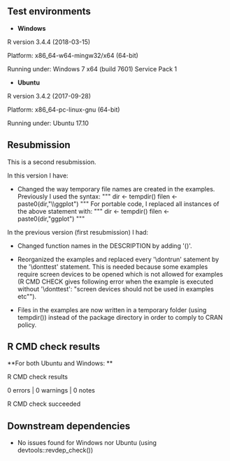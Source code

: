 ## Test environments

* **Windows**

R version 3.4.4 (2018-03-15)

Platform: x86_64-w64-mingw32/x64 (64-bit)

Running under: Windows 7 x64 (build 7601) Service Pack 1

* **Ubuntu**

R version 3.4.2 (2017-09-28)

Platform: x86_64-pc-linux-gnu (64-bit)

Running under: Ubuntu 17.10

## Resubmission

This is a second resubmission. 

In this version I have:

* Changed the way temporary file names are created in the 
  examples. Previously I used the syntax:
  """
  dir <- tempdir()
  filen <- paste0(dir,"\\\\ggplot")
  """
  For portable code, I replaced all instances of the above 
  statement with:
  """
  dir <- tempdir()
  filen <- paste0(dir,"ggplot")
  """


In the previous version (first resubmission) I had:

* Changed function names in the DESCRIPTION by adding  '()'.

* Reorganized the examples and replaced every '\dontrun' 
  satement by the '\donttest' statement. This is needed 
  because some examples require screen devices to be 
  opened which is not allowed for examples (R CMD CHECK 
  gives following error when the example is executed 
  without '\donttest': "screen devices should not be used 
  in examples etc"").
  
* Files in the examples are now written in a temporary folder
  (using tempdir()) instead of the package directory in order
  to comply to CRAN policy.

## R CMD check results

**For both Ubuntu and Windows: **

R CMD check results

0 errors | 0 warnings | 0 notes

R CMD check succeeded


## Downstream dependencies

* No issues found for Windows nor Ubuntu (using devtools::revdep_check())